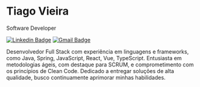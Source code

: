 # Tiago Vieira 

 Software Developer
 
[![Linkedin Badge](https://img.shields.io/badge/-Tiago%20Vieira-00875f?style=flat-square&color=0097B2&logo=Linkedin&logoColor=white&link=https://www.linkedin.com/in/tiago-svieira/)](https://www.linkedin.com/in/tiago-svieira/) 
[![Gmail Badge](https://img.shields.io/badge/-tiagosvieira10@gmail.com-00875f?style=flat-square&color=0097B2&logo=Gmail&logoColor=white&link=mailto:tiagosvieira10@gmail.com)](mailto:tiagosvieira10@gmail.com)

Desenvolvedor Full Stack com experiência em linguagens e frameworks, como Java, Spring, JavaScript, React, Vue, TypeScript.
Entusiasta em metodologias ágeis, com destaque para SCRUM, e comprometimento com os princípios de Clean Code. 
Dedicado a entregar soluções de alta qualidade, busco continuamente aprimorar minhas habilidades.

